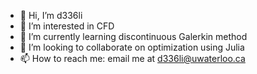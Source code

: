 - 👋 Hi, I’m d336li
- 👀 I’m interested in CFD
- 🌱 I’m currently learning discontinuous Galerkin method
- 💞️ I’m looking to collaborate on optimization using Julia
- 📫 How to reach me: email me at d336li@uwaterloo.ca


<!---
d336li/d336li is a ✨ special ✨ repository because its `README.md` (this file) appears on your GitHub profile.
You can click the Preview link to take a look at your changes.
--->
